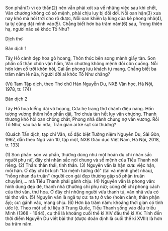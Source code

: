 Son phấn(1) vì có thần(2) nên vẫn phải xót xa về những việc sau khi chết,
Văn chương không có số mệnh, phải chịu luy bị đổi dời.
Nỗi oan hận(3) xưa nay khó mà hỏi trời cho rõ được,
Nỗi oan khiên lạ lùng của kẻ phong nhã(4), ta tự cũng đặt mình vào(5).
Chẳng biết hơn ba trăm năm(6) sau,
Trong thiên hạ, người nào sẽ khóc Tố Như?

Dịch thơ

Bản dịch 1

Tây Hồ cảnh đẹp hoa gò hoang,
Thôn thúc bên song mảnh giấy tàn.
Son phấn cổ thần chôn vận hẩm,
Văn chương không mệnh đổi côn cuồng.
Nỗi hờn kim cổ trời khôn hỏi,
Cái ấn phong lưu khách tự mang.
Chẳng biết ba trăm năm lẻ nữa,
Người đời ai khóc Tố Như chăng?

(Vũ Tam Tập dịch, theo Thơ chữ Hán
Nguyễn Du, NXB Văn học, Hà Nội, 1978, tr. 174)

Bản dịch 2

Tây Hồ hoa kiểng dãi vô hoang,
Cửa hẹ trang thơ chánh điệu nàng.
Hồn tượng vương thêm hồn phấn dãi,
Trơ chưa tàn hết lụy văn chương.
Thanh thương khó hỏi oan chồng chất,
Phong nhã đành chung nợ vấn vương.
Rồi Tố Như, sau ba kỉ nữa,
Trần gian ai kẻ sụt sùi thương?

(Quách Tấn dịch, tạp chí Văn, số đặc biệt Tưởng niệm Nguyễn Du, Sài Gòn, 1967,
dẫn theo Ngữ văn 10, tập một, NXB Giáo dục Việt Nam, Hà Nội, 2018, tr. 133)

(1) Son phấn: son và phấn, thường dùng như một hoán dụ chỉ nhân sắc người phụ nữ, đây chỉ nhân sắc nói chung và số mệnh của Tiểu Thanh nói riêng.
(2) Thần: thần thái, tinh thần.
(3) Nguyên văn là hận xưa: việc hận, mối hận. Ở đây chỉ bi kịch "tài mệnh tương đố" (tài và mệnh ghét nhau), "hồng nhan đa truân" (người con gái đẹp thường gặp số phận truân chuyên),... mà Tiểu Thanh phải gánh chịu.
(4) Nguyên văn là phong vân: hình dung đẹp đẽ, thanh nhã (thường chỉ phụ nữ); cũng để chỉ phong cách của thơ văn, thư họa. Ở đây chỉ những người vừa thanh tú, văn nhã vừa có tài thơ văn.
(5) Nguyên văn là ngã tự cư: ta tự ở vào (hoàn cảnh, thân phận ấy); cư: gánh vác, mang chịu.
(6) Hơn ba trăm năm: khoảng thời gian có tính ước lệ. Theo một số tư liệu ở Trung Quốc, Tiểu Thanh sống vào đầu triều Minh (1368 - 1644), cụ thể là khoảng cuối thế kỉ XIV đầu thế kỉ XV. Tính đến thời điểm Nguyễn Du viết bài thơ (được đoán định là cuối thế kỉ XVIII) là hơn ba trăm năm.